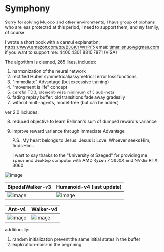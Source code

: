 # Symphony


Sorry for solving Mujoco and other environments, I have group of orphans who are less protected at this period, I need to support them, and my family, of course

I wrote a short book with a careful explanation: https://www.amazon.com/dp/B0CKYWHPF5
email: timur.ishuov@gmail.com
if you want to support me: 4400 4301 8810 7871 (VISA)

The algorithm is cleaned, 265 lines, includes:

1. harmonization of the neural network
2. rectified Huber symmetrical/assymetrical error loss functions
3. "immediate" Advantage (but excessive training)
4. "movement is life" concept
5. careful TD3, element-wise minimum of 3 sub-nets
6. fading replay buffer: old transitions fade away gradually
7. without multi-agents, model-free (but can be added)

ver 2.0 includes:

8. reduced objective to learn Bellman's sum of dumped reward's variance
9. improve reward variance through immediate Advantage

   P.S.: My heart belongs to Jesus. Jesus is Love. Whoever seeks Him, finds Him...
   
   I want to say thanks to the "University of Szeged" for providing me space and desktop computer with AMD Ryzen 7 3800X and NVidia RTX 3060

![image](https://github.com/timurgepard/Simphony/assets/13238473/864a23b6-a2c8-4e83-b69c-497c4cd662c1)

| BipedalWalker-v3  | Humanoid-v4 (last update) |
| ------------- | ------------- |
| ![image](https://github.com/timurgepard/Simphony/assets/13238473/6c06b33b-5ea1-4443-8431-9bcf234e9167)  |  ![image](https://github.com/timurgepard/Simphony/assets/13238473/8684839b-bb1e-4b75-81f3-ad18751573cf) |

|  Ant-v4 | Walker-v4 |
| ------------- | ------------- |
| ![image](https://github.com/timurgepard/Simphony/assets/13238473/90cd49eb-e229-47db-998d-51c18b16850d)  | ![image](https://github.com/timurgepard/Simphony/assets/13238473/b9510d43-f8ab-462c-aa0e-6a398a7a2f8b)|







   
   additionally:
1. random initialization prevent the same initial states in the buffer
2. exploration-noise in the beginning

   
